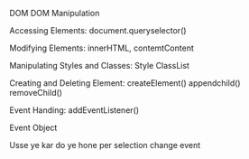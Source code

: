 DOM
DOM Manipulation 

Accessing Elements:
    document.queryselector()

Modifying Elements:
    innerHTML, contemtContent

Manipulating Styles and Classes:
    Style
    ClassList

Creating and Deleting Element:
    createElement()
    appendchild()
    removeChild()

Event Handing:
    addEventListener()

Event Object


Usse        ye kar do       ye hone per 
selection   change          event


